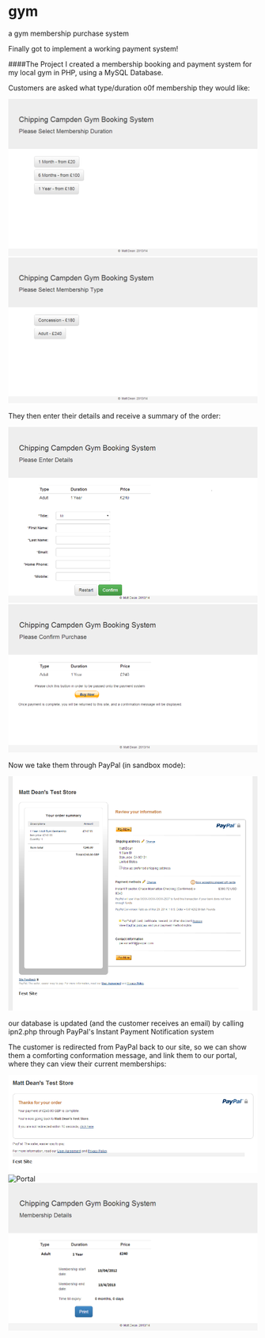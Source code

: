 # gym
a gym membership purchase system

Finally got to implement a working payment system!

####The Project
I created a membership booking and payment system for my local gym in PHP, using a MySQL Database.

Customers are asked what type/duration o0f membership they would like:

![Customers select duration of membership](screenshots/durationselect.png)
![Customers select type of membership](screenshots/typeselect.png)

They then enter their details and receive a summary of the order:

![Customer enters details](screenshots/enterdetails.png)
![Summary is displayed](screenshots/Summary.png)

Now we take them through PayPal (in sandbox mode):

![PayPal store](screenshots/paypal1.png)

our database is updated (and the customer receives an email) by calling ipn2.php through PayPal's Instant Payment Notification system

The customer is redirected from PayPal back to our site, so we can show them a comforting conformation message, and link them to our portal, where they can view their current memberships:

![PayPal redirect](screenshots/paypal2.png)
![Portal](screenshots/portal1.png)
![Portal2](screenshots/portal2.png)
